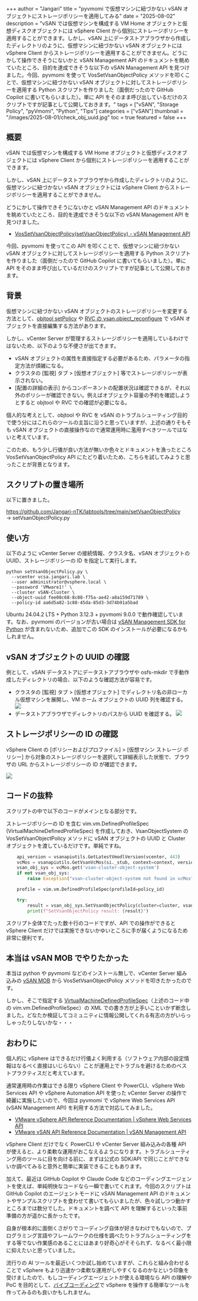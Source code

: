 +++
author = "Jangari"
title = "pyvmomi で仮想マシンに紐づかない vSAN オブジェクトにストレージポリシーを適用してみる"
date = "2025-08-02"
description = "vSAN では仮想マシンを構成する VM Home オブジェクトと仮想ディスクオブジェクトには vSphere Client から個別にストレージポリシーを適用することができます。しかし、vSAN 上にデータストアブラウザから作成したディレクトリのように、仮想マシンに紐づかない vSAN オブジェクトには vSphere Client からストレージポリシーを適用することができません。どうにかして操作できそうにないかと vSAN Management API のドキュメントを眺めていたところ、目的を達成できそうな以下の vSAN Management API を見つけました。今回、pyvmomi を使って VosSetVsanObjectPolicy メソッドを叩くことで、仮想マシンに紐づかない vSAN オブジェクトに対してストレージポリシーを適用する Python スクリプトを作りました（面倒だったので GitHub Copilot に書いてもらいました）。単に API をそのまま呼び出しているだけのスクリプトですが記事として公開しておきます。"
tags = ["vSAN", "Storage Policy", "pyVmomi", "Python", "Tips"]
categories = ["vSAN"]
thumbnail = "/images/2025-08-01/check_obj_uuid.jpg"
toc = true
featured = false
+++

## 概要

vSAN では仮想マシンを構成する VM Home オブジェクトと仮想ディスクオブジェクトには vSphere Client から個別にストレージポリシーを適用することができます。

しかし、vSAN 上にデータストアブラウザから作成したディレクトリのように、仮想マシンに紐づかない vSAN オブジェクトには vSphere Client からストレージポリシーを適用することができません。

どうにかして操作できそうにないかと vSAN Management API のドキュメントを眺めていたところ、目的を達成できそうな以下の vSAN Management API を見つけました。

- [VosSetVsanObjectPolicy(setVsanObjectPolicy) - vSAN Management API](https://developer.broadcom.com/xapis/vsan-management-api/latest/vim.cluster.VsanObjectSystem.html#setVsanObjectPolicy)

今回、pyvmomi を使ってこの API を叩くことで、仮想マシンに紐づかない vSAN オブジェクトに対してストレージポリシーを適用する Python スクリプトを作りました（面倒だったので GitHub Copilot に書いてもらいました）。単に API をそのまま呼び出しているだけのスクリプトですが記事として公開しておきます。

## 背景

仮想マシンに紐づかない vSAN オブジェクトのストレージポリシーを変更する方法として、[objtool setPolicy](https://knowledge.broadcom.com/external/article/385634/vsan-host-may-not-enter-maintenance-mode.html) や [RVC の vsan.object_reconfigure](https://cormachogan.com/2018/10/23/change-policy-on-a-vsan-object-via-rvc/) で vSAN オブジェクトを直接編集する方法があります。

しかし、vCenter Server が管理するストレージポリシーを適用しているわけではないため、以下のような不便さが出てきます。
- vSAN オブジェクトの属性を直接指定する必要があるため、パラメータの指定方法が煩雑になる。
- クラスタの [監視] タブ > [仮想オブジェクト] 等でストレージポリシーが表示されない。
- [配置の詳細の表示] からコンポーネントの配置状況は確認できるが、それ以外のポリシーが確認できない。例えばオブジェクト容量の予約を確認しようとすると objtool や RVC での確認が必要になる。

個人的な考えとして、objtool や RVC を vSAN のトラブルシューティング目的で使う分にはこれらのツールの主旨に沿うと思っていますが、上述の通りそもそも vSAN オブジェクトの直接操作なので通常運用時に濫用すべきツールではないと考えています。

このため、もう少し行儀が良い方法が無いか色々とドキュメントを漁ったところ VosSetVsanObjectPolicy API にたどり着いたため、こちらを試してみようと思ったことが背景となります。

## スクリプトの置き場所

以下に置きました。

https://github.com/Jangari-nTK/labtools/tree/main/setVsanObjectPolicy  
→ setVsanObjectPolicy.py

## 使い方

以下のように vCenter Server の接続情報、クラスタ名、vSAN オブジェクトの UUID、ストレージポリシーの ID を指定して実行します。

```shell
python setVsanObjectPolicy.py \
  --vcenter vcsa.jangari.lab \
  --user administrator@vsphere.local \
  --password 'VMware1!' \
  --cluster vSAN-Cluster \
  --object-uuid fee08c68-8c08-f75a-ae42-a8a159d71789 \
  --policy-id aa6d5a82-1c88-45da-85d3-3d74b91a5bad
```

Ubuntu 24.04.2 LTS + Python 3.12.3 + pyvmomi 9.0.0 で動作確認しています。なお、pyvmomi のバージョンが古い場合は [vSAN Management SDK for Python](https://developer.broadcom.com/sdks/vsan-management-sdk-for-python/latest) が含まれないため、追加でこの SDK のインストールが必要になるかもしれません。

## vSAN オブジェクトの UUID の確認

例として、vSAN データストアにデータストアブラウザや osfs-mkdir で手動作成したディレクトリの場合、以下のような確認方法が容易です。
- クラスタの [監視] タブ > [仮想オブジェクト] でディレクトリ名の非ローカル仮想マシンを展開し、VM ホーム オブジェクトの UUID 列を確認する。
![](/images/2025-08-01/check_obj_uuid.jpg)
- データストアブラウザでディレクトリのパスから UUID を確認する。
![](/images/2025-08-01/check_obj_uuid_2.jpg)

## ストレージポリシーの ID の確認

vSphere Client の [ポリシーおよびプロファイル] > [仮想マシン ストレージ ポリシー] から対象のストレージポリシーを選択して詳細表示した状態で、ブラウザの URL からストレージポリシーの ID が確認できます。

![](/images/2025-08-01/check_policy_uuid.jpg)

## コードの抜粋

スクリプトの中で以下のコードがメインとなる部分です。

ストレージポリシーの ID を含む vim.vm.DefinedProfileSpec (VirtualMachineDefinedProfileSpec) を作成しておき、VsanObjectSystem の VosSetVsanObjectPolicy メソッドに vSAN オブジェクトの UUID と Cluster オブジェクトを渡しているだけです。単純ですね。

```python
    api_version = vsanapiutils.GetLatestVmodlVersion(vcenter, 443)
    vcMos = vsanapiutils.GetVsanVcMos(si._stub, context=context, version=api_version)
    vsan_obj_sys = vcMos.get('vsan-cluster-object-system')
    if not vsan_obj_sys:
        raise Exception("vsan-cluster-object-system not found in vcMos")

    profile = vim.vm.DefinedProfileSpec(profileId=policy_id)

    try:
        result = vsan_obj_sys.SetVsanObjectPolicy(cluster=cluster, vsanObjectUuid=object_uuid, profile=profile)
        print(f"SetVsanObjectPolicy result: {result}")
```

スクリプト全体でたった数十行のコードですが、API での操作ができると vSphere Client だけでは実施できないかゆいところに手が届くようになるため非常に便利です。

## 本当は vSAN MOB でやりたかった

本当は python や pyvmomi などのインストール無しで、vCenter Server 組み込みの [vSAN MOB](https://knowledge.broadcom.com/external/article/372846/enable-vsan-mob-on-vcenter.html) から VosSetVsanObjectPolicy メソッドを叩きたかったのです。

しかし、そこで指定する [VirtualMachineDefinedProfileSpec](https://developer.broadcom.com/xapis/vsan-management-api/latest/vim.vm.DefinedProfileSpec.html)（上述のコード中の vim.vm.DefinedProfileSpec）の XML での書き方が上手いこといかず断念しました。どなたか検証してコミュニティに情報公開してくれる有志の方がいらっしゃったりしないかな・・・

## おわりに

個人的に vSphere はできるだけ行儀よく利用する（ソフトウェア内部の設定情報はなるべく直接はいじらない）ことが運用上でトラブルを避けるためのベストプラクティスだと考えています。

通常運用時の作業はできる限り vSphere Client や PowerCLI、vSphere Web Services API や vSphere Automation API を使った vCenter Server の操作で綺麗に実施したいので、今回は pyvmomi で vSphere Web Services API (vSAN Management API) を利用する方法で対応してみました。

- [VMware vSphere API Reference Documentation | vSphere Web Services API](https://developer.broadcom.com/xapis/vsphere-web-services-api/latest/)
- [VMware vSAN API Reference Documentation | vSAN Management API](https://developer.broadcom.com/xapis/vsan-management-api/latest/)

vSphere Client だけでなく PowerCLI や vCenter Server 組み込みの各種 API が使えると、より柔軟な運用がおこなえるようになります。トラブルシューティング用のツールに目を向ける前に、まずは公式の SDK/API で同じことができないか調べてみると意外と簡単に実装できることもあります。

加えて、最近は GitHub Copilot や Claude Code などのコーディングエージェントを使えば、単純明快なコードなら一瞬で書いてくれます。今回のスクリプトは GitHub Copilot のエージェントモードに vSAN Management API のドキュメントやサンプルスクリプトを食わせて書いてもらいましたが、色々試しつつ動かすところまでは数分でした。ドキュメントを調べて API を理解するといった事前準備の方が遥かに長かったです。

自身が根本的に面倒くさがりでコーディング自体が好きなわけでもないので、プログラミング言語やフレームワークの仕様を調べたりトラブルシューティングをする等でない作業感のあることにはあまり好奇心がそそられず、なるべく最小限に抑えたいと思っていました。

流行りの AI ツールを最近いくつか試し始めていますが、これらと組み合わせることで vSphere もより迅速かつ柔軟な運用がしやすくなるのかなという印象を受けましたので、もしコーディングエージェントが使える環境なら API の理解や PoC を目的として、[バイブコーディング](https://cloud.google.com/discover/what-is-vibe-coding?hl=ja)で vSphere を操作する簡単なツールを作ってみるのも良いかもしれません。
